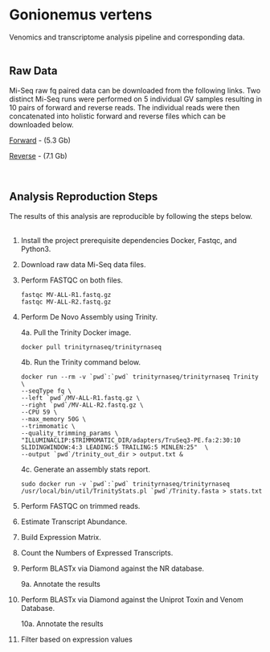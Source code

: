 
# Gonionemus vertens
Venomics and transcriptome analysis pipeline and corresponding data. <br><br>

## Raw Data
Mi-Seq raw fq paired data can be downloaded from the following links. Two distinct Mi-Seq runs were performed on 5 individual GV samples resulting in 10 pairs of forward and reverse reads. The individual reads were then concatenated into holistic forward and reverse files which can be downloaded below.  

<a href="http://gaynorlab.com/cq/gv/MV-ALL-R1.fastq.gz" target="_blank">Forward</a> - (5.3 Gb)

<a href="http://gaynorlab.com/cq/gv/MV-ALL-R2.fastq.gz" target="_blank">Reverse</a> - (7.1 Gb)

<br>

## Analysis Reproduction Steps
The results of this analysis are reproducible by following the steps below. <br><br>


1. Install the project prerequisite dependencies Docker, Fastqc, and Python3. 

2. Download raw data Mi-Seq data files.

3. Perform FASTQC on both files.
	```
	fastqc MV-ALL-R1.fastq.gz
	fastqc MV-ALL-R2.fastq.gz
	```

4. Perform De Novo Assembly using Trinity.

	4a. Pull the Trinity Docker image.

	```
	docker pull trinityrnaseq/trinityrnaseq
	```
	
	4b. Run the Trinity command below.

	```
	docker run --rm -v `pwd`:`pwd` trinityrnaseq/trinityrnaseq Trinity \ 
	--seqType fq \
	--left `pwd`/MV-ALL-R1.fastq.gz \ 
	--right `pwd`/MV-ALL-R2.fastq.gz \ 
	--CPU 59 \ 
	--max_memory 50G \ 
	--trimmomatic \ 
	--quality_trimming_params \ "ILLUMINACLIP:$TRIMMOMATIC_DIR/adapters/TruSeq3-PE.fa:2:30:10 SLIDINGWINDOW:4:3 LEADING:5 TRAILING:5 MINLEN:25"  \
	--output `pwd`/trinity_out_dir > output.txt & 
	```

	4c. Generate an assembly stats report.

	```
	sudo docker run -v `pwd`:`pwd` trinityrnaseq/trinityrnaseq /usr/local/bin/util/TrinityStats.pl `pwd`/Trinity.fasta > stats.txt
	```

5. Perform FASTQC on trimmed reads.
6. Estimate Transcript Abundance.
7. Build Expression Matrix.
8. Count the Numbers of Expressed Transcripts.
9. Perform BLASTx via Diamond against the NR database.
 

	9a. Annotate the results 


10. Perform BLASTx via Diamond against the Uniprot Toxin and Venom Database. 


	10a. Annotate the results


11. Filter based on expression values
